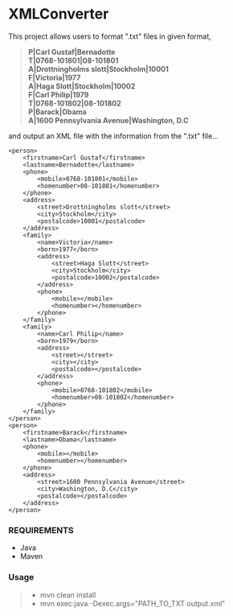 
# XMLConverter

This project allows users to format ".txt" files in given format,

> **P|Carl Gustaf|Bernadotte**\
> **T|0768-101801|08-101801**\
> **A|Drottningholms slott|Stockholm|10001**\
> **F|Victoria|1977**\
> **A|Haga Slott|Stockholm|10002**\
> **F|Carl Philip|1979**\
> **T|0768-101802|08-101802**\
> **P|Barack|Obama**\
> **A|1600 Pennsylvania Avenue|Washington, D.C**

and output an XML file with the information from the ".txt" file...
 
>
> <people>
    <person>
        <firstname>Carl Gustaf</firstname>
        <lastname>Bernadotte</lastname>
        <phone>
            <mobile>0768-101801</mobile>
            <homenumber>08-101801</homenumber>
        </phone>
        <address>
            <street>Drottningholms slott</street>
            <city>Stockholm</city>
            <postalcode>10001</postalcode>
        </address>
        <family>
            <name>Victoria</name>
            <born>1977</born>
            <address>
                <street>Haga Slott</street>
                <city>Stockholm</city>
                <postalcode>10002</postalcode>
            </address>
            <phone>
                <mobile></mobile>
                <homenumber></homenumber>
            </phone>
        </family>
        <family>
            <name>Carl Philip</name>
            <born>1979</born>
            <address>
                <street></street>
                <city></city>
                <postalcode></postalcode>
            </address>
            <phone>
                <mobile>0768-101802</mobile>
                <homenumber>08-101802</homenumber>
            </phone>
        </family>
    </person>
    <person>
        <firstname>Barack</firstname>
        <lastname>Obama</lastname>
        <phone>
            <mobile></mobile>
            <homenumber></homenumber>
        </phone>
        <address>
            <street>1600 Pennsylvania Avenue</street>
            <city>Washington, D.C</city>
            <postalcode></postalcode>
        </address>
    </person>
 </people>


### REQUIREMENTS

* Java
* Maven

### Usage 

> * mvn clean install 
> * mvn exec:java -Dexec.args="PATH_TO_TXT output.xml"  


